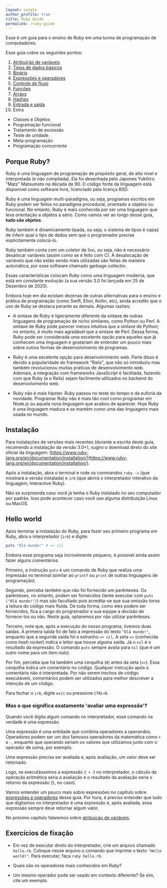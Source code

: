 ```yaml
---
layout: single
author_profile: true
title: Ruby Guide
permalink: /ruby-guide
---
```


Esse é um guia para o ensino de Ruby em uma turma de programação de computadores.

Esse guia cobre os seguintes pontos:

1. [Atribuição de variáveis](/ruby-guide/vars)
2. [Tipos de dados básicos](/ruby-guide/types)
3. [Binário](/ruby-guide/bin)
4. [Expressões e operadores](/ruby-guide/exp)
5. [Controle de fluxo](/ruby-guide/flow)
6. [Funções](/ruby-guide/funcs)
7. [Arrays](/ruby-guide/arrays)
8. [Hashes](/ruby-guide/hashes)
9. [Entrada e saída](/ruby-guide/io)
10. Extra
  - Classes e Objetos
  - Programação funcional
  - Tratamento de excessão
  - Teste de unidade
  - Meta-programação
  - Programação concorrente

## Porque Ruby?

Ruby é uma linguagem de programação de propósito geral, de alto nível e interpretada (e não compilada). Ela foi desenhada pelo Japones Yukihiro "Matz" Matsumoto na década de 90. O código fonte da linguagem está disponível como software livre, licenciado pela licença BSD.

Ruby é uma linguagem multi-paradigma, ou seja, programas escritos em Ruby podem ser feitos no paradigma procedural, orientado a objetos ou funcional. No entanto, Ruby é mais conhecida por ser uma linguagem que leva orientação a objetos a sério. Como vamos ver ao longo desse guia, **tudo são objetos**.

Ruby também é dinamicamente tipada, ou seja, o sistema de tipos é capaz de inferir qual o tipo de dados sem que o programador precise explicitamente colocá-lo.

Ruby também conta com um coletor de lixo, ou seja, não é necessário desalocar variáveis (assim como se é feito com C). A desalocação de variáveis que não estão sendo mais utilizadas são feitas de maneira automática, por esse software chamado garbage collector.

Essas características colocam Ruby como uma linguagem moderna, que está em constante evolução (a sua versão 3.0 foi lançada em 25 de Dezembro de 2020).

Embora hoje em dia existam dezenas de outras alternativas para o ensino e prática de programação (como Swift, Elixir, Kotlin, etc), ainda acredito que o uso de Ruby se destaca perante as demais. Algumas razões:

- A sintaxe de Ruby é ligeiramente diferente da sintaxe de outras linguagens de programação de nicho similares, como Python ou Perl. A sintaxe de Ruby pode parecer menos intuitiva que a sintaxe de Python; no entanto, é muito mais agradável que a sintaxe de Perl. Dessa forma, Ruby pode ser considerada uma excelente opção para aqueles que já conhecem uma linguagem e gostariam de entender um pouco mais sobre outros formas de desenvolvimento de programas.

- Ruby é uma excelente opção para desenvolvimento web. Parte disso é devido a popularidade do framework "Rails", que não só introduziu mas também revolucionou muitas práticas de desenvolvimento web. Ademais, a integração com frameworks JavaScript é facilitada, fazendo com que Ruby (e o Rails) sejam facilmente utilizados no backend do desenvolvimento web.

- Ruby não é mais hipster. Ruby passou no teste do tempo e da euforia da novidade. Programar Ruby não é mais tão *cool* como programar em Node.js ou aquela nova linguagem que acabou de aparecer. Hoje Ruby é uma linguagem madura e se mantém como uma das linguagens mais usada no mundo.

## Instalação

Para instalações de versões mais recentes (durante a escrita deste guia, recomendo a instalação da versão 3.0+), sugiro o download direto do site oficial da linguagem: [https://www.ruby-lang.org/en/documentation/installation/](https://www.ruby-lang.org/en/documentation/installation/).

Após a instalação, abra o terminal e rode os commandos ```ruby -v``` (que mostrará a versão instalada) e ```irb``` (que abrirá o interpretador interativo da linguagem; Interactive Ruby).

Não se surpreenda caso você já tenha o Ruby instalado no seu computador por padrão. Isso pode acontecer caso você use alguma distribuição Linux ou MacOS.

## Hello world

Após terminar a instalação do Ruby, para fazer seu primeiro programa em Ruby, abra o interpretador (```irb```) e digite:

```ruby
puts "Olá mundo!" # => nil
```

Embora esse programa seja incrivelmente pequeno, é possível ainda assim fazer alguns comentários.

Primeiro, a instrução ```puts``` é um comando de Ruby que realiza uma impressão no terminal (similar ao ```printf``` ou ```print``` de outras linguagens de programação).

Segundo, perceba também que não foi fornecido um parênteses. Os parênteses, no entanto, podem ser fornecidos (tente executar com ```puts ("Olá mundo!")```) mas são facultado pois acredita-se que sua omissão torna a leitura do código mais fluída. De toda forma, como eles podem ser fornecidos, fica a cargo do programador e sua equipe a decisão de fornece-los ou não. Neste guia, optaremos por não utilizar parênteses.

Terceiro, note que, após a execução do nosso programa, tivemos duas saídas. A primeira saída foi de fato a impressão do texto ```"Olá mundo!"```, enquanto que a segunda saída foi o estranho ```=> nil```. A seta ```=>``` (conhecida como *hash rocket*) indica o leitor que houve alguma saída. Já o ```nil``` é o resultado da expressão. O comando ```puts``` sempre avalia para ```nil``` (que é um outro nome para um item nulo).

Por fim, perceba que há também uma cerquilha (```#```) antes da seta (```=>```). Essa cerquilha indica um comentário no código. Qualquer instrução após o comentário não é interpretada. Por não serem trechos de código executáveis, comentários podem ser utilizados para melhor descrever a intenção de um código.

Para fechar o ```irb```, digite ```exit``` ou pressione ```CTRL+D```.

### Mas o que significa exatamente 'avaliar uma expressão'?

Quando você digita algum comando no interpretador, esse comando na verdade é uma expressão.

Uma expressão é uma entidade que combina operadores a operandos. Operadores podem ser um dos famosos operadores da matemática como ```+``` e  ```-```, enquanto que operando seriam os valores que utilizamos junto com o operador de soma, por exemplo.

Uma expressão precisa ser avaliada e, após avaliação, um valor deve ser retornado.

Logo, se executássemos a expressão ```2 + 3``` no interpretador, o cálculo da operação aritmética seria a avaliação e o resultado da avaliação seria o retorno da expressão (```5```, no caso).

Vamos entender um pouco mais sobre expressões no capítulo sobre [expressões e operadores](/ruby-guide/exp) desse guia. Por hora, é preciso entender que tudo que digitamos no interpretador é uma expressão e, após avaliada, essa expressão sempre deve retornar algum valor.

No próximo capítulo falaremos sobre [atribuição de variáveis](/guide/ruby/vars).

## Exercícios de fixação

- Em vez de executar direto do interpretador, crie um arquivo chamado ```hello.rb```. Coloque nesse arquivo o comando que imprime o texto ```"Hello world!"```. Para executar, faça ```ruby hello.rb```.

- Quais são os operadores mais conhecidos em Ruby?

- Um mesmo operador pode ser usado em contexto diferente? Se sim, cite um exemplo.
